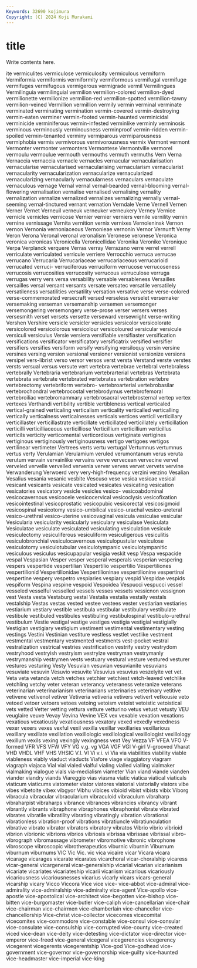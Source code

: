 ```yaml
---
Keywords: 32690 kojimura
Copyright: (C) 2024 Koji Murakami
---
```


# title

Write contents here.



ite vermiculites vermiculose vermiculosity
vermiculous vermiform Vermiformia vermiformis vermiformity vermiformous vermifugal vermifuge vermifuges vermifugous
vermigerous vermigrade vermil Vermilingues Vermilinguia vermilinguial vermilion vermilion-colored vermilion-dyed vermilionette
vermilionize vermilion-red vermilion-spotted vermilion-tawny vermilion-veined Vermillion vermillion vermily vermin verminal
verminate verminated verminating vermination vermin-covered vermin-destroying vermin-eaten verminer vermin-footed vermin-haunted
verminicidal verminicide verminiferous vermin-infested verminlike verminly verminosis verminous verminously verminousness
verminproof vermin-ridden vermin-spoiled vermin-tenanted verminy vermiparous vermiparousness vermiphobia vermis vermivorous
vermivorousness vermix Vermont vermont Vermonter vermonter vermonters Vermontese Vermontville vermorel
vermoulu vermoulue vermouth vermouths vermuth vermuths Vern Verna Vernaccia vernaccia
vernacle vernacles vernacular vernacularisation vernacularise vernacularised vernacularising vernacularism vernacularist vernacularity
vernacularization vernacularize vernacularized vernacularizing vernacularly vernacularness vernaculars vernaculate vernaculous vernage
Vernal vernal vernal-bearded vernal-blooming vernal-flowering vernalisation vernalise vernalised vernalising vernality
vernalization vernalize vernalized vernalizes vernalizing vernally vernal-seeming vernal-tinctured vernant vernation
Verndale Verne Vernell Vernen Verner Vernet Verneuil verneuk verneuker verneukery
Verney Vernice vernicle vernicles vernicose Vernier vernier verniers vernile vernility
vernin vernine vernissage Vernita vernition vernix vernixes Vernoleninsk Vernon vernon
Vernonia vernoniaceous Vernonieae vernonin Vernor Vernunft Verny Veron Verona Veronal
veronal veronalism Veronese veronese Veronica veronica veronicas Veronicella Veronicellidae Veronika
Veronike Veronique Verpa Verplanck verquere Verras verray Verrazano verre verrel
verrell verriculate verriculated verricule verriere Verrocchio verruca verrucae verrucano Verrucaria
Verrucariaceae verrucariaceous verrucarioid verrucated verruci- verruciferous verruciform verrucose verrucoseness verrucosis
verrucosities verrucosity verrucous verruculose verruga verrugas verry vers versa versability
versable versableness Versailles versailles versal versant versants versate versatec versatile
versatilely versatileness versatilities versatility versation versative verse verse-colored verse-commemorated versecraft
versed verseless verselet versemaker versemaking verseman versemanship versemen versemonger versemongering
versemongery verse-prose verser versers verses versesmith verset versets versette verseward
versewright verse-writing Vershen Vershire versicle versicler versicles versicolor versicolorate versicolored
versicolorous versicolour versicoloured versicular versicule versiculi versiculus Versie versiera versifiable
versifiaster versification versifications versificator versificatory versificatrix versified versifier versifiers versifies
versiform versify versifying versiloquy versin versine versines versing version versional
versioner versionist versionize versions versipel vers-librist verso versor versos verst
versta Verstand verste verstes versts versual versus versute vert vertebra
vertebrae vertebral vertebraless vertebrally Vertebraria vertebrarium vertebrarterial vertebras Vertebrata vertebrata
vertebrate vertebrated vertebrates vertebration vertebre vertebrectomy vertebriform vertebro- vertebroarterial vertebrobasilar
vertebrochondral vertebrocostal vertebrodymus vertebrofemoral vertebroiliac vertebromammary vertebrosacral vertebrosternal vertep vertex
vertexes Verthandi vertibility vertible vertibleness vertical verticaled vertical-grained verticaling verticalism
verticality verticalled verticalling vertically verticalness verticalnesses verticals vertices verticil verticillary
verticillaster verticillastrate verticillate verticillated verticillately verticillation verticilli verticilliaceous verticilliose Verticillium
verticillium verticillus verticils verticity verticomental verticordious vertiginate vertigines vertiginous vertiginously
vertiginousness vertigo vertigoes vertigos vertilinear vertimeter Vertrees verts vertu vertugal
Vertumnus vertumnus vertus verty Verulamian Verulamium veruled verumontanum verus veruta
verutum vervain vervainlike vervains verve vervecean vervecine vervel verveled vervelle
vervelled vervenia verver verves vervet vervets vervine Verwanderung Verwoerd very
very-high-frequency verzini verzino Vesalian Vesalius vesania vesanic vesbite Vescuso vese
vesica vesicae vesical vesicant vesicants vesicate vesicated vesicates vesicating vesication
vesicatories vesicatory vesicle vesicles vesico- vesicoabdominal vesicocavernous vesicocele vesicocervical vesicoclysis
vesicofixation vesicointestinal vesicoprostatic vesicopubic vesicorectal vesicosigmoid vesicospinal vesicotomy vesico-umbilical vesico-urachal
vesico-ureteral vesico-urethral vesico-uterine vesicovaginal vesicula vesiculae vesicular Vesicularia vesicularity vesicularly
vesiculary vesiculase Vesiculata Vesiculatae vesiculate vesiculated vesiculating vesiculation vesicule vesiculectomy
vesiculiferous vesiculiform vesiculigerous vesiculitis vesiculobronchial vesiculocavernous vesiculopustular vesiculose vesiculotomy vesiculotubular
vesiculotympanic vesiculotympanitic vesiculous vesiculus vesicupapular vesigia veskit vesp Vespa vespacide
vespal Vespasian Vesper vesper vesperal vesperals vesperian vespering vespers vespertide
vespertilian Vespertilio vespertilio Vespertiliones vespertilionid Vespertilionidae Vespertilioninae vespertilionine vespertinal vespertine
vespery vespetro vespiaries vespiary vespid Vespidae vespids vespiform Vespina vespine
vespoid Vespoidea Vespucci vespucci vessel vesseled vesselful vesselled vessels vesses
vessets vessicnon vessignon vest Vesta vesta Vestaburg vestal Vestalia vestalia
vestally vestals vestalship Vestas vestas vested vestee vestees vester vestiarian
vestiaries vestiarium vestiary vestible vestibula vestibular vestibulary vestibulate vestibule vestibuled
vestibules vestibuling vestibulospinal vestibulo-urethral vestibulum Vestie vestigal vestige vestiges vestigia
vestigial vestigially Vestigian vestigiary vestigium vestiment vestimental vestimentary vesting vestings
Vestini Vestinian vestiture vestless vestlet vestlike vestment vestmental vestmentary vestmented
vestments vest-pocket vestral vestralization vestrical vestries vestrification vestrify vestry vestrydom
vestryhood vestryish vestryism vestryize vestryman vestrymanly vestrymanship vestrymen vests vestuary
vestural vesture vestured vesturer vestures vesturing Vesty Vesuvian vesuvian vesuvianite
vesuvians vesuviate vesuvin Vesuvio vesuvite Vesuvius vesuvius veszelyite vet vet.
Veta veta vetanda vetch vetches vetchier vetchiest vetch-leaved vetchlike vetchling
vetchy veter veteran veterancy veteraness veteranize veterans veterinarian veterinarianism veterinarians
veterinaries veterinary vetitive vetivene vetivenol vetiver Vetiveria vetiveria vetivers vetivert
vetkousie veto vetoed vetoer vetoers vetoes vetoing vetoism vetoist vetoistic
vetoistical vets vetted Vetter vetting vettura vetture vetturino vetus vetust
vetusty VEU veuglaire veuve Vevay Vevina Vevine VEX vex vexable
vexation vexations vexatious vexatiously vexatiousness vexatory vexed vexedly vexedness vexer
vexers vexes vexful vexil vexilla vexillar vexillaries vexillarious vexillary vexillate
vexillation vexillologic vexillological vexillologist vexillology vexillum vexils vexing vexingly vexingness
vext Vey Vezza VF VFEA VFO V-formed VFR VFS VFW
VFY VG v.g. vg VGA VGF VGI V-girl V-grooved Vharat
VHD VHDL VHF VHS VHSIC V.I. VI Vi v.i. vi
Via via viabilities viability viable viableness viably viaduct viaducts Viafore
viage viaggiatory viagram viagraph viajaca Vial vial vialed vialful vialing
vialled vialling vialmaker vialmaking vialogue vials via-medialism viameter Vian viand
viande vianden viander viandry viands Viareggio vias viasma viatic viatica
viatical viaticals viaticum viaticums viatometer viator viatores viatorial viatorially viators
vibe vibes vibetoite vibex vibgyor Vibhu vibices vibioid vibist vibists
vibix Viborg vibracula vibracular vibracularium vibraculoid vibraculum vibraharp vibraharpist vibraharps
vibrance vibrances vibrancies vibrancy vibrant vibrantly vibrants vibraphone vibraphones vibraphonist
vibrate vibrated vibrates vibratile vibratility vibrating vibratingly vibration vibrational vibrationless
vibration-proof vibrations vibratiuncle vibratiunculation vibrative vibrato vibrator vibrators vibratory vibratos
Vibrio vibrio vibrioid vibrion vibrionic vibrions vibrios vibriosis vibrissa vibrissae
vibrissal vibro- vibrograph vibromassage vibrometer vibromotive vibronic vibrophone vibroscope vibroscopic
vibrotherapeutics viburnic viburnin Viburnum viburnum viburnums VIC Vic Vic. vic
vica vicaire vicar Vicara vicara vicarage vicarages vicarate vicarates vicarchoral
vicar-choralship vicaress vicar-general vicargeneral vicar-generalship vicarial vicarian vicarianism vicariate vicariates
vicariateship vicarii vicariism vicarious vicariously vicariousness vicariousnesses vicarius vicarly vicars
vicars-general vicarship vicary Vicco Viccora Vice vice vice- vice-abbot vice-admiral
vice-admirality vice-admiralship vice-admiralty vice-agent Vice-apollo vice-apostle vice-apostolical vice-architect vice-begotten vice-bishop
vice-bitten vice-burgomaster vice-butler vice-caliph vice-cancellarian vice-chair vice-chairman vice-chairmen vice-chamberlain vice-chancellor
vice-chancellorship Vice-christ vice-collector vicecomes vicecomital vicecomites vice-commodore vice-constable vice-consul vice-consular
vice-consulate vice-consulship vice-corrupted vice-county vice-created viced vice-dean vice-deity vice-detesting vice-dictator
vice-director vice-emperor vice-freed vice-general vicegeral vicegerencies vicegerency vicegerent vicegerents vicegerentship
Vice-god Vice-godhead vice-government vice-governor vice-governorship vice-guilty vice-haunted vice-headmaster vice-imperial vice-king
